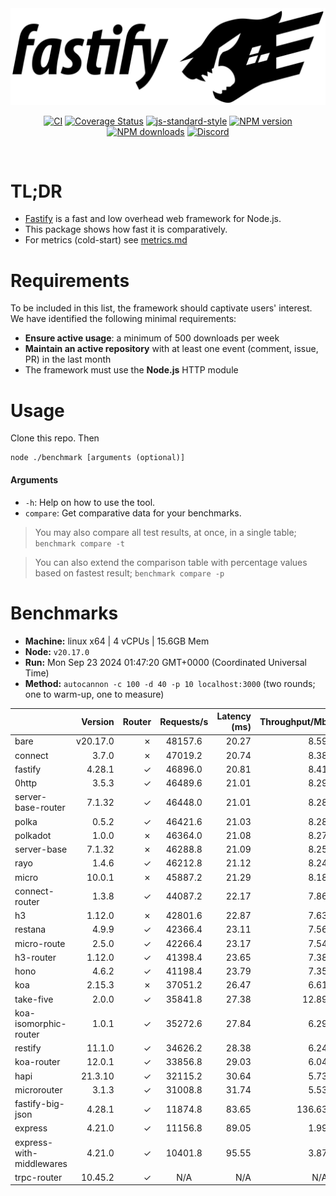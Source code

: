 <div align="center">
  <img src="https://github.com/fastify/graphics/raw/HEAD/fastify-landscape-outlined.svg" width="650" height="auto"/>
</div>

<div align="center">

[![CI](https://github.com/fastify/fastify/workflows/ci/badge.svg)](https://github.com/fastify/fastify/actions/workflows/ci.yml)
[![Coverage Status](https://coveralls.io/repos/github/fastify/fastify/badge.svg?branch=master)](https://coveralls.io/github/fastify/fastify?branch=master)
[![js-standard-style](https://img.shields.io/badge/code%20style-standard-brightgreen.svg?style=flat)](http://standardjs.com/)
[![NPM version](https://img.shields.io/npm/v/fastify.svg?style=flat)](https://www.npmjs.com/package/fastify)
[![NPM downloads](https://img.shields.io/npm/dm/fastify.svg?style=flat)](https://www.npmjs.com/package/fastify) [![Discord](https://img.shields.io/discord/725613461949906985)](https://discord.gg/fastify)

</div>
<br />

# TL;DR

* [Fastify](https://github.com/fastify/fastify) is a fast and low overhead web framework for Node.js.
* This package shows how fast it is comparatively.
* For metrics (cold-start) see [metrics.md](./METRICS.md)

# Requirements

To be included in this list, the framework should captivate users' interest. We have identified the following minimal requirements:
- **Ensure active usage**: a minimum of 500 downloads per week
- **Maintain an active repository** with at least one event (comment, issue, PR) in the last month
- The framework must use the **Node.js** HTTP module

# Usage

Clone this repo. Then 

```
node ./benchmark [arguments (optional)]
```

#### Arguments

* `-h`: Help on how to use the tool.
* `compare`: Get comparative data for your benchmarks.

> You may also compare all test results, at once, in a single table; `benchmark compare -t`

> You can also extend the comparison table with percentage values based on fastest result; `benchmark compare -p`
# Benchmarks

* __Machine:__ linux x64 | 4 vCPUs | 15.6GB Mem
* __Node:__ `v20.17.0`
* __Run:__ Mon Sep 23 2024 01:47:20 GMT+0000 (Coordinated Universal Time)
* __Method:__ `autocannon -c 100 -d 40 -p 10 localhost:3000` (two rounds; one to warm-up, one to measure)

|                          | Version  | Router | Requests/s | Latency (ms) | Throughput/Mb |
| :--                      | --:      | --:    | :-:        | --:          | --:           |
| bare                     | v20.17.0 | ✗      | 48157.6    | 20.27        | 8.59          |
| connect                  | 3.7.0    | ✗      | 47019.2    | 20.74        | 8.38          |
| fastify                  | 4.28.1   | ✓      | 46896.0    | 20.81        | 8.41          |
| 0http                    | 3.5.3    | ✓      | 46489.6    | 21.01        | 8.29          |
| server-base-router       | 7.1.32   | ✓      | 46448.0    | 21.01        | 8.28          |
| polka                    | 0.5.2    | ✓      | 46421.6    | 21.03        | 8.28          |
| polkadot                 | 1.0.0    | ✗      | 46364.0    | 21.08        | 8.27          |
| server-base              | 7.1.32   | ✗      | 46288.8    | 21.09        | 8.25          |
| rayo                     | 1.4.6    | ✓      | 46212.8    | 21.12        | 8.24          |
| micro                    | 10.0.1   | ✗      | 45887.2    | 21.29        | 8.18          |
| connect-router           | 1.3.8    | ✓      | 44087.2    | 22.17        | 7.86          |
| h3                       | 1.12.0   | ✗      | 42801.6    | 22.87        | 7.63          |
| restana                  | 4.9.9    | ✓      | 42366.4    | 23.11        | 7.56          |
| micro-route              | 2.5.0    | ✓      | 42266.4    | 23.17        | 7.54          |
| h3-router                | 1.12.0   | ✓      | 41398.4    | 23.65        | 7.38          |
| hono                     | 4.6.2    | ✓      | 41198.4    | 23.79        | 7.35          |
| koa                      | 2.15.3   | ✗      | 37051.2    | 26.47        | 6.61          |
| take-five                | 2.0.0    | ✓      | 35841.8    | 27.38        | 12.89         |
| koa-isomorphic-router    | 1.0.1    | ✓      | 35272.6    | 27.84        | 6.29          |
| restify                  | 11.1.0   | ✓      | 34626.2    | 28.38        | 6.24          |
| koa-router               | 12.0.1   | ✓      | 33856.8    | 29.03        | 6.04          |
| hapi                     | 21.3.10  | ✓      | 32115.2    | 30.64        | 5.73          |
| microrouter              | 3.1.3    | ✓      | 31008.8    | 31.74        | 5.53          |
| fastify-big-json         | 4.28.1   | ✓      | 11874.8    | 83.65        | 136.63        |
| express                  | 4.21.0   | ✓      | 11156.8    | 89.05        | 1.99          |
| express-with-middlewares | 4.21.0   | ✓      | 10401.8    | 95.55        | 3.87          |
| trpc-router              | 10.45.2  | ✓      | N/A        | N/A          | N/A           |
